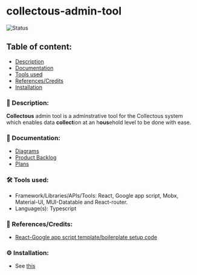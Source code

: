 # collectous-admin-tool

![Status](https://img.shields.io/badge/status-work--in--progress-red)

## Table of content:
- [Description](#-description)
- [Documentation](#-documentation)
- [Tools used](#%EF%B8%8F-tools-used)
- [References/Credits](#-referencescredits)
- [Installation](#%EF%B8%8F-installation)



### 📜 Description:
**Collectous** admin tool is a adminstrative tool for the Collectous system which enables data **collect**ion at an h**ous**ehold level to be done with ease.

### 📒 Documentation:
- [Diagrams](https://miro.com/app/board/o9J_lZ8XwBU=/)
-   [Product Backlog]()
-   [Plans]()

### 🛠️ Tools used:

- Framework/Libraries/APIs/Tools: React, Google app script, Mobx, Material-UI, MUI-Datatable and React-router.
- Language(s): Typescript


### 🔖 References/Credits:
- [React-Google app script template/boilerplate setup code](https://github.com/enuchi/React-Google-Apps-Script)

### ⚙️ Installation:
- See [this](https://github.com/enuchi/React-Google-Apps-Script)
